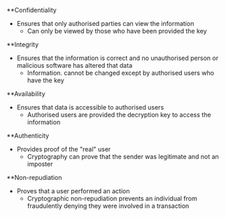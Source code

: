 **Confidentiality
- Ensures that only authorised parties can view the information
	- Can only be viewed by those who have been provided the key

**Integrity
- Ensures that the information is correct and no unauthorised person or malicious software has altered that data
	- Information. cannot be changed except by authorised users who have the key

**Availability
- Ensures that data is accessible to authorised users
	- Authorised users are provided the decryption key to access the information

**Authenticity
- Provides proof of the "real" user
	- Cryptography can prove that the sender was legitimate and not an imposter

**Non-repudiation
- Proves that a user performed an action
	- Cryptographic non-repudiation prevents an individual from fraudulently denying they were involved in a transaction